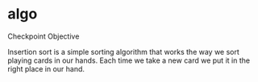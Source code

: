 # algo
Checkpoint Objective
 

Insertion sort is a simple sorting algorithm that works the way we sort playing cards in our hands. Each time we take a new card we put it in the right place in our hand.
